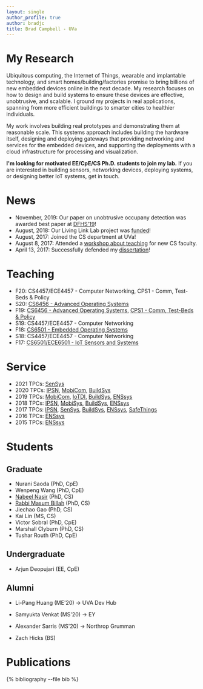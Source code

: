 ```yaml
---
layout: single
author_profile: true
author: bradjc
title: Brad Campbell - UVa
---
```


<style>
.page__title {
	display: none;
}
</style>

# My Research

Ubiquitous computing, the Internet of Things, wearable and implantable
technology, and smart homes/building/factories promise to bring billions of new
embedded devices online in the next decade. My research focuses on how to design
and build systems to ensure these devices are effective, unobtrusive, and
scalable. I ground my projects in real applications, spanning from more
efficient buildings to smarter cities to healthier individuals.

My work involves building real prototypes and demonstrating them at
reasonable scale. This systems approach includes building the hardware itself,
designing and deploying gateways that providing networking and services for the
embedded devices, and supporting the deployments with a cloud infrastructure for
processing and visualization.

**I'm looking for motivated EE/CpE/CS Ph.D. students to join my lab.** If you
are interested in building sensors, networking devices, deploying systems, or
designing better IoT systems, get in touch.


# News

- November, 2019: Our paper on unobtrusive occupany detection was awarded
best paper at [DFHS'19](https://dfhs-buildsys.github.io/dfhs2019/index.html)!
- August, 2018: Our Living Link Lab project was [funded](https://www.nsf.gov/awardsearch/showAward?AWD_ID=1823325&HistoricalAwards=false)!
- August, 2017: Joined the CS department at UVa!
- August 8, 2017: Attended a [workshop about teaching](http://cra.org/new-computing-faculty-workshops-summer-2017/) for new CS faculty.
- April 13, 2017: Successfully defended my [dissertation](/papers/campbell17dissertation.pdf)!


# Teaching

- F20: CS4457/ECE4457 - Computer Networking, CPS1 - Comm, Test-Beds & Policy
- S20: [CS6456 - Advanced Operating Systems](class/cs6456-s20)
- F19: [CS6456 - Advanced Operating Systems](class/cs6456-f19), [CPS1 - Comm, Test-Beds & Policy](https://engineering.virginia.edu/link-lab/education/nrt-prospective-students#accordion295310)
- S19: CS4457/ECE4457 - Computer Networking
- F18: [CS6501 - Embedded Operating Systems](class/cs6501-f18)
- S18: CS4457/ECE4457 - Computer Networking
- F17: [CS6501/ECE6501 - IoT Sensors and Systems](class/cs6501-f17)


# Service

- 2021 TPCs: [SenSys](http://sensys.acm.org/2021/)
- 2020 TPCs: [IPSN](http://ipsn.acm.org/2020/), [MobiCom](https://sigmobile.org/mobicom/2020/), [BuildSys](http://buildsys.acm.org/2020/)
- 2019 TPCs: [MobiCom](https://sigmobile.org/mobicom/2019/), [IoTDI](http://conferences.computer.org/iotDI/2019/), [BuildSys](http://buildsys.acm.org/2019/), [ENSsys](http://www.enssys.org/2019/)
- 2018 TPCs: [IPSN](http://ipsn.acm.org/2018/), [MobiSys](https://www.sigmobile.org/mobisys/2018/), [BuildSys](http://buildsys.acm.org/2018/), [ENSsys](http://www.enssys.org/2018/)
- 2017 TPCs: [IPSN](http://ipsn.acm.org/2017/), [SenSys](http://sensys.acm.org/2017/), [BuildSys](http://buildsys.acm.org/2017/), [ENSsys](http://www.enssys.org/2017/), [SafeThings](https://www.safethings.info/)
- 2016 TPCs: [ENSsys](http://www.enssys.org/2016/)
- 2015 TPCs: [ENSsys](http://www.enssys.org/2015/)


# Students

## Graduate

- Nurani Saoda (PhD, CpE)
- Wenpeng Wang (PhD, CpE)
- [Nabeel Nasir](https://www.cs.virginia.edu/~nn5rh/) (PhD, CS)
- [Rabbi Masum Billah](http://www.cs.virginia.edu/~mb2vj) (PhD, CS)
- Jiechao Gao (PhD, CS)
- Kai Lin (MS, CS)
- Victor Sobral (PhD, CpE)
- Marshall Clyburn (PhD, CS)
- Tushar Routh (PhD, CpE)


## Undergraduate

- Arjun Deopujari (EE, CpE)


## Alumni

- Li-Pang Huang (ME'20) → UVA Dev Hub
- Samyukta Venkat (MS'20) → EY
- Alexander Sarris (MS'20) → Northrop Grumman

- Zach Hicks (BS)

# Publications

{% bibliography --file bib %}

